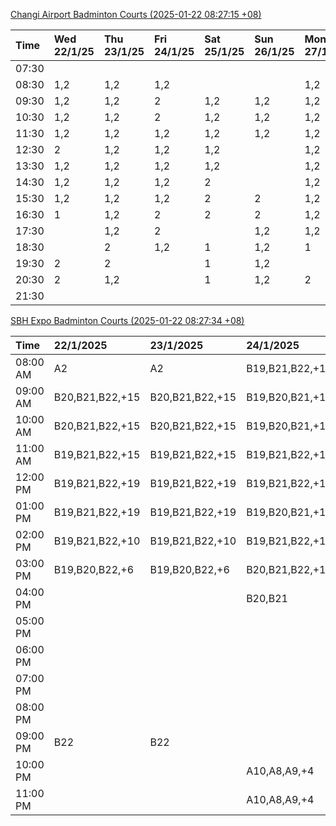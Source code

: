 [Changi Airport Badminton Courts (2025-01-22 08:27:15 +08)](https://www.carc.org.sg/FacilityBooking.aspx)

| Time   | Wed 22/1/25   | Thu 23/1/25   | Fri 24/1/25   | Sat 25/1/25   | Sun 26/1/25   | Mon 27/1/25   | Tue 28/1/25   |
|:-------|:--------------|:--------------|:--------------|:--------------|:--------------|:--------------|:--------------|
| 07:30  |               |               |               |               |               |               |               |
| 08:30  | 1,2           | 1,2           | 1,2           |               |               | 1,2           | 1,2           |
| 09:30  | 1,2           | 1,2           | 2             | 1,2           | 1,2           | 1,2           | 1,2           |
| 10:30  | 1,2           | 1,2           | 2             | 1,2           | 1,2           | 1,2           | 1,2           |
| 11:30  | 1,2           | 1,2           | 1,2           | 1,2           | 1,2           | 1,2           | 1,2           |
| 12:30  | 2             | 1,2           | 1,2           | 1,2           |               | 1,2           | 1             |
| 13:30  | 1,2           | 1,2           | 1,2           | 1,2           |               | 1,2           |               |
| 14:30  | 1,2           | 1,2           | 1,2           | 2             |               | 1,2           |               |
| 15:30  | 1,2           | 1,2           | 1,2           | 2             | 2             | 1,2           |               |
| 16:30  | 1             | 1,2           | 2             | 2             | 2             | 1,2           |               |
| 17:30  |               | 1,2           | 2             |               | 1,2           | 1,2           |               |
| 18:30  |               | 2             | 1,2           | 1             | 1,2           | 1             |               |
| 19:30  | 2             | 2             |               | 1             | 1,2           |               |               |
| 20:30  | 2             | 1,2           |               | 1             | 1,2           | 2             |               |
| 21:30  |               |               |               |               |               |               |               |

[SBH Expo Badminton Courts (2025-01-22 08:27:34 +08)](https://singaporebadmintonhall.getomnify.com/widgets/O3MRKGBH359GA55KHMG1RD)

| Time     | 22/1/2025       | 23/1/2025       | 24/1/2025       | 25/1/2025       | 26/1/2025       | 27/1/2025       | 28/1/2025       |
|:---------|:----------------|:----------------|:----------------|:----------------|:----------------|:----------------|:----------------|
| 08:00 AM | A2              | A2              | B19,B21,B22,+19 | B19,B21,B22,+12 | B16,B20,B21,+4  | B20,B21,B22,+9  | B19,B21,B22,+14 |
| 09:00 AM | B20,B21,B22,+15 | B20,B21,B22,+15 | B19,B20,B21,+17 | B19,B21,B22,+12 |                 | A6              | B19,B21,B22,+14 |
| 10:00 AM | B20,B21,B22,+15 | B20,B21,B22,+15 | B19,B20,B21,+17 | B19,B20,B21,+15 |                 |                 | B19,B21,B22,+16 |
| 11:00 AM | B19,B21,B22,+15 | B19,B21,B22,+15 | B19,B21,B22,+17 | B19,B20,B21,+16 | A4              |                 | B19,B21,B22,+15 |
| 12:00 PM | B19,B21,B22,+19 | B19,B21,B22,+19 | B19,B21,B22,+13 | B19,B21,B22,+18 | A4              | A5              | B19,B21,B22,+18 |
| 01:00 PM | B19,B21,B22,+19 | B19,B21,B22,+19 | B19,B20,B21,+14 | B19,B21,B22,+18 |                 | A9,B19,B22,+2   | B19,B21,B22,+19 |
| 02:00 PM | B19,B21,B22,+10 | B19,B21,B22,+10 | B19,B21,B22,+15 | B20,B21,B22,+12 | A8,A9,B22       | B11,B13,B14     | B19,B21,B22,+16 |
| 03:00 PM | B19,B20,B22,+6  | B19,B20,B22,+6  | B20,B21,B22,+11 | B16,B17         |                 |                 | A1,B11          |
| 04:00 PM |                 |                 | B20,B21         |                 |                 |                 | A1,B11          |
| 05:00 PM |                 |                 |                 | B13             |                 |                 | B13,B14,B15,+2  |
| 06:00 PM |                 |                 |                 |                 |                 | A7,A8,A9,+3     | B14,B15,B18,+10 |
| 07:00 PM |                 |                 |                 |                 |                 | A10,A9,B14,+6   | B14,B15,B18,+11 |
| 08:00 PM |                 |                 |                 |                 | A7,B13          | B19,B21,B22,+13 | A10,A9          |
| 09:00 PM | B22             | B22             |                 |                 | A9,B15,B16,+3   | B19,B21,B22,+16 | A10,A8,A9,+1    |
| 10:00 PM |                 |                 | A10,A8,A9,+4    | A1,A10,B22      | B20,B21,B22,+17 | A10,A8,A9,+7    | A10,A8,A9,+7    |
| 11:00 PM |                 |                 | A10,A8,A9,+4    | B19,B20,B22,+9  | B20,B21,B22,+19 | A10,A8,A9,+7    | A10,A8,A9,+7    |
